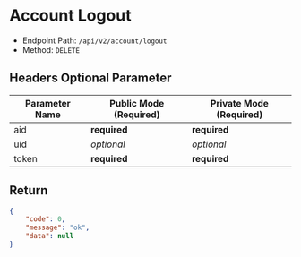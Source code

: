 # Account Logout

- Endpoint Path: `/api/v2/account/logout`
- Method: `DELETE`

## Headers Optional Parameter

| Parameter Name | Public Mode (Required) | Private Mode (Required) |
| --- | --- | --- |
| aid | **required** | **required** |
| uid | *optional* | *optional* |
| token | **required** | **required** |

## Return

```json
{
    "code": 0,
    "message": "ok",
    "data": null
}
```
